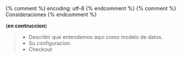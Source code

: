 {% comment %} encoding: utf-8 {% endcomment %}
{% comment %} Consideraciones {% endcomment %} 

(**en contruccion**)
> * Describir que entendemos aqui como modelo de datos.
> * Su configuracion.
> * Checkout
